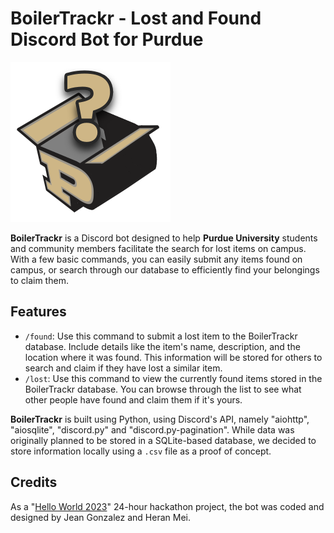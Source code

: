 # BoilerTrackr - Lost and Found Discord Bot for Purdue

<img src="/images/boilertrackr-transparent.png" alt="BoilerTrackr Logo" width="256"/>

**BoilerTrackr** is a Discord bot designed to help **Purdue University** students and community members facilitate the search for lost items on campus. With a few basic commands, you can easily submit any items found on campus, or search through our database to efficiently find your belongings to claim them.

## Features

*   ```/found```: Use this command to submit a lost item to the BoilerTrackr database. Include details like the item's name, description, and the location where it was found. This information will be stored for others to search and claim if they have lost a similar item.
*   ```/lost```: Use this command to view the currently found items stored in the BoilerTrackr database. You can browse through the list to see what other people have found and claim them if it's yours.

**BoilerTrackr** is built using Python, using Discord's API, namely "aiohttp", "aiosqlite", "discord.py" and "discord.py-pagination". While data was originally planned to be stored in a SQLite-based database, we decided to store information locally using a ```.csv``` file as a proof of concept.

## Credits

As a "[Hello World 2023](https://www.hwhack2023.com/)" 24-hour hackathon project, the bot was coded and designed by Jean Gonzalez and Heran Mei.
